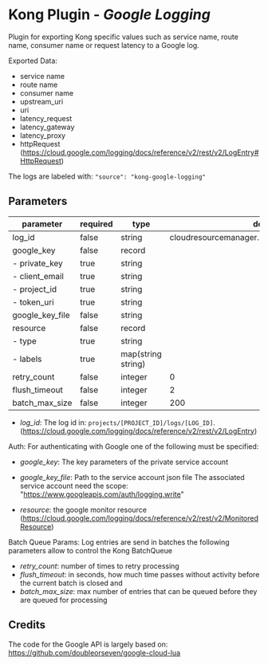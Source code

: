Kong Plugin - *Google Logging*
====================
Plugin for exporting Kong specific values such as service name, route name, consumer name or request latency to a Google log.

Exported Data:

- service name
- route name
- consumer name
- upstream_uri
- uri
- latency_request
- latency_gateway
- latency_proxy
- httpRequest (https://cloud.google.com/logging/docs/reference/v2/rest/v2/LogEntry#HttpRequest)

The logs are labeled with: `"source": "kong-google-logging"`

## Parameters
| parameter       | required | type               | default                                        |
| --------------- | -------- | ------------------ | ---------------------------------------------- |
| log_id          | false    | string             | cloudresourcemanager.googleapis.com%2Factivity |
| google_key      | false    | record             |                                                |
| - private_key   | true     | string             |                                                |
| - client_email  | true     | string             |                                                |
| - project_id    | true     | string             |                                                |
| - token_uri     | true     | string             |                                                |
| google_key_file | false    | string             |                                                |
| resource        | false    | record             |                                                |
| - type          | true     | string             |                                                |
| - labels        | true     | map(string string) |                                                |
| retry_count     | false    | integer            | 0                                              |
| flush_timeout   | false    | integer            | 2                                              |
| batch_max_size  | false    | integer            | 200                                            |


- *log_id*: The log id in: `projects/[PROJECT_ID]/logs/[LOG_ID]`. (https://cloud.google.com/logging/docs/reference/v2/rest/v2/LogEntry)

Auth: For authenticating with Google one of the following must be specified:
- *google_key*: The key parameters of the private service account
- *google_key_file*: Path to the service account json file
The associated service account need the scope: "https://www.googleapis.com/auth/logging.write"

- *resource*: the google monitor resource (https://cloud.google.com/logging/docs/reference/v2/rest/v2/MonitoredResource)

Batch Queue Params: Log entries are send in batches the following parameters allow to control the Kong BatchQueue
- *retry_count*: number of times to retry processing
- *flush_timeout*: in seconds, how much time passes without activity before the current batch is closed and
- *batch_max_size*: max number of entries that can be queued before they are queued for processing

## Credits
The code for the Google API is largely based on:
https://github.com/doubleorseven/google-cloud-lua
